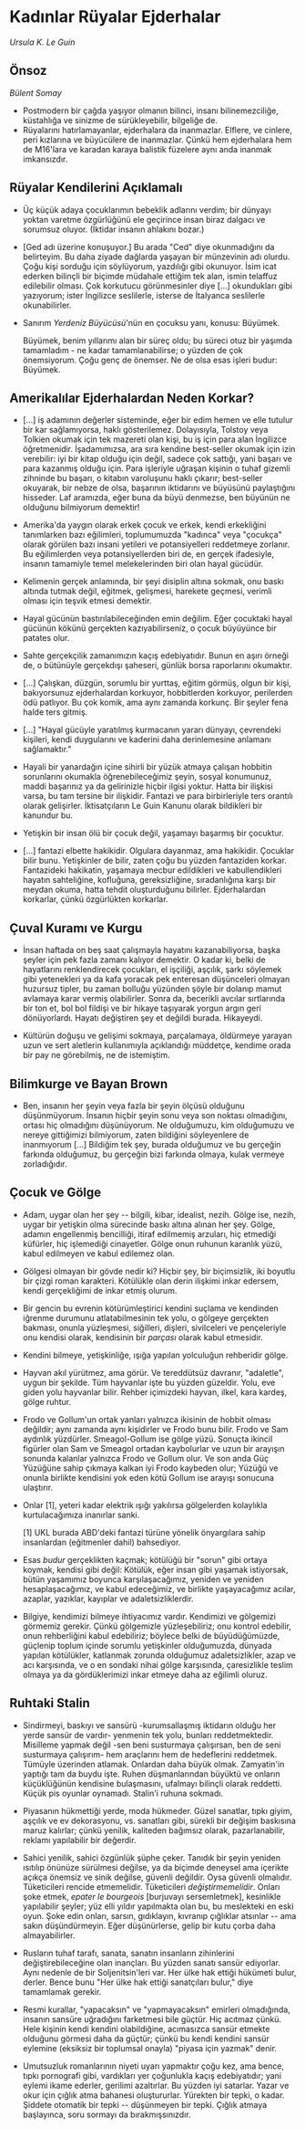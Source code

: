 # Kadınlar Rüyalar Ejderhalar

*Ursula K. Le Guin*

## Önsoz

*Bülent Somay*

* Postmodern bir çağda yaşıyor olmanın bilinci, insanı bilinemezciliğe,
  küstahlığa ve sinizme de sürükleyebilir, bilgeliğe de.
* Rüyalarını hatırlamayanlar, ejderhalara da inanmazlar. Elflere, ve cinlere,
  peri kızlarına ve büyücülere de inanmazlar. Çünkü hem ejderhalara hem de
  M16'lara ve karadan karaya balistik füzelere aynı anda inanmak imkansızdır.

## Rüyalar Kendilerini Açıklamalı

* Üç küçük adaya çocuklarımın bebeklik adlarını verdim; bir dünyayı yoktan
  varetme özgürlüğünü ele geçirince insan biraz dalgacı ve sorumsuz oluyor.
  (İktidar insanın ahlakını bozar.)

* [Ged adı üzerine konuşuyor.] Bu arada "Ced" diye okunmadığını da belirteyim.
  Bu daha ziyade dağlarda yaşayan bir münzevinin adı olurdu. Çoğu kişi sorduğu
  için söylüyorum, yazdılığı gibi okunuyor. İsim icat ederken bilinçli bir
  biçimde müdahale ettiğim tek alan, ismin telaffuz edilebilir olması. Çok
  korkutucu görünmesinler diye [...] okundukları gibi yazıyorum; ister
  İngilizce seslilerle, isterse de İtalyanca seslilerle okunabilirler.

* Sanırım *Yerdeniz Büyücüsü*'nün en çocuksu yanı, konusu: Büyümek.

  Büyümek, benim yıllarımı alan bir süreç oldu; bu süreci otuz bir yaşımda
  tamamladım - ne kadar tamamlanabilirse; o yüzden de çok önemsiyorum. Çoğu
  genç de önemser. Ne de olsa esas işleri budur: Büyümek.

## Amerikalılar Ejderhalardan Neden Korkar?

* [...] iş adamının değerler sisteminde, eğer bir edim hemen ve elle tutulur
  bir kar sağlamıyorsa, haklı gösterilemez. Dolayısıyla, Tolstoy veya Tolkien
  okumak için tek mazereti olan kişi, bu iş için para alan İngilizce
  öğretmenidir. İşadamımızsa, ara sıra kendine best-seller okumak için izin
  verebilir: iyi bir kitap olduğu için değil, sadece çok sattığı, yani başarı
  ve para kazanmış olduğu için. Para işleriyle uğraşan kişinin o tuhaf gizemli
  zihninde bu başarı, o kitabın varoluşunu haklı çıkarır; best-seller okuyarak,
  bir nebze de olsa, başarının iktidarını ve büyüsünü paylaştığını hisseder.
  Laf aramızda, eğer buna da büyü denmezse, ben büyünün ne olduğunu bilmiyorum
  demektir!

* Amerika'da yaygın olarak erkek çocuk ve erkek, kendi erkekliğini tanımlarken
  bazı eğilimleri, toplumumuzda "kadınca" veya "çocukça" olarak görülen bazı
  insani yetileri ve potansiyelleri reddetmeye zorlanır. Bu eğilimlerden veya
  potansiyellerden biri de, en gerçek ifadesiyle, insanın tamamiyle temel
  melekelerinden biri olan hayal gücüdür.

* Kelimenin gerçek anlamında, bir şeyi disiplin altına sokmak, onu baskı
  altında tutmak değil, eğitmek, gelişmesi, harekete geçmesi, verimli olması
  için teşvik etmesi demektir.

* Hayal gücünün bastırılabileceğinden emin değilim. Eğer çocuktaki hayal
  gücünün kökünü gerçekten kazıyabilirseniz, o çocuk büyüyünce bir patates
  olur.

* Sahte gerçekçilik zamanımızın kaçış edebiyatıdır. Bunun en aşırı örneği de,
  o bütünüyle gerçekdışı şaheseri, günlük borsa raporlarını okumaktır.

* [...] Çalışkan, düzgün, sorumlu bir yurttaş, eğitim görmüş, olgun bir kişi,
  bakıyorsunuz ejderhalardan korkuyor, hobbitlerden korkuyor, perilerden ödü
  patlıyor. Bu çok komik, ama aynı zamanda korkunç. Bir şeyler fena halde ters
  gitmiş.

* [...] "Hayal gücüyle yaratılmış kurmacanın yararı dünyayı, çevrendeki
  kişileri, kendi duygularını ve kaderini daha derinlemesine anlamanı
  sağlamaktır."

* Hayali bir yanardağın içine sihirli bir yüzük atmaya çalışan hobbitin
  sorunlarını okumakla öğrenebileceğimiz şeyin, sosyal konumunuz, maddi
  başarınız ya da gelirinizle hiçbir ilgisi yoktur. Hatta bir ilişkisi varsa,
  bu tam tersine bir ilişkidir. Fantazi ve para birbirleriyle ters orantılı
  olarak gelişirler. İktisatçıların Le Guin Kanunu olarak bildikleri bir
  kanundur bu.

* Yetişkin bir insan ölü bir çocuk değil, yaşamayı başarmış bir çocuktur.

* [...] fantazi elbette hakikidir. Olgulara dayanmaz, ama hakikidir. Çocuklar
  bilir bunu. Yetişkinler de bilir, zaten çoğu bu yüzden fantaziden korkar.
  Fantazideki hakikatin, yaşamaya mecbur edildikleri ve kabullendikleri hayatın
  sahteliğine, kofluğuna, gereksizliğine, sıradanlığına karşı bir meydan okuma,
  hatta tehdit oluşturduğunu bilirler. Ejderhalardan korkarlar, çünkü
  özgürlükten korkarlar.

## Çuval Kuramı ve Kurgu

* İnsan haftada on beş saat çalışmayla hayatını kazanabiliyorsa, başka şeyler
  için pek fazla zamanı kalıyor demektir. O kadar ki, belki de hayatlarını
  renklendirecek çocukları, el işçiliği, aşçılık, şarkı söylemek gibi
  yetenekleri ya da kafa yoracak pek enteresan düşünceleri olmayan huzursuz
  tipler, bu zaman bolluğu yüzünden şöyle bir dolanıp mamut avlamaya karar
  vermiş olabilirler. Sonra da, becerikli avcılar sırtlarında bir ton et, bol
  bol fildişi ve bir hikaye taşıyarak yorgun argın geri dönüyorlardı. Hayatı
  değiştiren şey et değildi burada. Hikayeydi.

* Kültürün doğuşu ve gelişimi sokmaya, parçalamaya, öldürmeye yarayan uzun ve
  sert aletlerin kullanımıyla açıklandığı müddetçe, kendime orada bir pay ne
  görebilmiş, ne de istemiştim.

## Bilimkurge ve Bayan Brown

* Ben, insanın her şeyin veya fazla bir şeyin ölçüsü olduğunu düşünmüyorum.
  İnsanın hiçbir şeyin sonu veya son noktası olmadığını, ortası hiç olmadığını
  düşünüyorum. Ne olduğumuzu, kim olduğumuzu ve nereye gittiğimizi bilmiyorum,
  zaten bildiğini söyleyenlere de inanmıyorum [...] Bildiğim tek şey, burada
  olduğumuz ve bu gerçeğin farkında olduğumuz, bu gerçeğin bizi farkında
  olmaya, kulak vermeye zorladığıdır.

## Çocuk ve Gölge

* Adam, uygar olan her şey -- bilgili, kibar, idealist, nezih. Gölge ise,
  nezih, uygar bir yetişkin olma sürecinde baskı altına alınan her şey. Gölge,
  adamın engellenmiş bencilliği, itiraf edilmemiş arzuları, hiç etmediği
  küfürler, hiç işlemediği cinayetler. Gölge onun ruhunun karanlık yüzü, kabul
  edilmeyen ve kabul edilemez olan.

* Gölgesi olmayan bir gövde nedir ki? Hiçbir şey, bir biçimsizlik, iki boyutlu
  bir çizgi roman karakteri. Kötülükle olan derin ilişkimi inkar edersem, kendi
  gerçekliğimi de inkar etmiş olurum.

* Bir gencin bu evrenin kötürümleştirici kendini suçlama ve kendinden iğrenme
  durumunu atlatabilmesinin tek yolu, o gölgeye gerçekten bakması, onunla
  yüzleşmesi, siğilleri, dişleri, sivilceleri ve pençeleriyle onu kendisi
  olarak, kendisinin bir *parçası* olarak kabul etmesidir.

* Kendini bilmeye, yetişkinliğe, ışığa yapılan yolculuğun rehberidir gölge.

* Hayvan akıl yürütmez, ama görür. Ve tereddütsüz davranır, "adaletle", uygun
  bir şekilde. Tüm hayvanlar işte bu yüzden güzeldir. Yolu, eve giden yolu
  hayvanlar bilir. Rehber içimizdeki hayvan, ilkel, kara kardeş, gölge ruhtur.

* Frodo ve Gollum'un ortak yanları yalnızca ikisinin de hobbit olması değildir;
  aynı zamanda aynı kişidirler ve Frodo bunu bilir. Frodo ve Sam aydınlık
  yüzdürler. Smeagol-Gollum ise gölge yüzü. Sonuçta ikincil figürler olan Sam
  ve Smeagol ortadan kaybolurlar ve uzun bir arayışın sonunda kalanlar yalnızca
  Frodo ve Gollum olur. Ve son anda Güç Yüzüğüne sahip çıkmaya kalkan iyi Frodo
  kaybeden olur; Yüzüğü ve onunla birlikte kendisini yok eden kötü Gollum ise
  arayışı sonucuna ulaştırır.

* Onlar [1], yeteri kadar elektrik ışığı yakılırsa gölgelerden kolaylıkla
  kurtulacağımıza inanırlar sanki.

  [1] UKL burada ABD'deki fantazi türüne yönelik önyargılara sahip insanlardan
  (eğitmenler dahil) bahsediyor.

* Esas *budur* gerçeklikten kaçmak; kötülüğü bir "sorun" gibi ortaya koymak,
  kendisi gibi değil: Kötülük, eğer insan gibi yaşamak istiyorsak, bütün
  yaşamımız boyunca karşılaşacağımız, yeniden ve yeniden hesaplaşacağımız, ve
  kabul edeceğimiz, ve birlikte yaşayacağımız acılar, azaplar, yazıklar,
  kayıplar ve adaletsizliklerdir.

* Bilgiye, kendimizi bilmeye ihtiyacımız vardır. Kendimizi ve gölgemizi
  görmemiz gerekir. Çünkü gölgemizle yüzleşebiliriz; onu kontrol edebilir, onun
  rehberliğini kabul edebiliriz; böylece belki de büyüdüğümüzde, güçlenip
  toplum içinde sorumlu yetişkinler olduğumuzda, dünyada yapılan kötülükler,
  katlanmak zorunda olduğumuz adaletsizlikler, azap ve acı karşısında, ve o en
  sondaki nihai gölge karşısında, çaresizlikle teslim olmaya ya da
  gördüklerimizi inkar etmeye daha az eğilimli oluruz.

## Ruhtaki Stalin

* Sindirmeyi, baskıyı ve sansürü -kurumsallaşmış iktidarın olduğu her yerde
  sansür de vardır- yenmenin tek yolu, bunları reddetmektedir. Misilleme yapmak
  değil -sen beni susturmaya çalışırsan, ben de seni susturmaya çalışırım- hem
  araçlarını hem de hedeflerini reddetmek. Tümüyle üzerinden atlamak. Onlardan
  daha büyük olmak. Zamyatin'in yaptığı tam da buydu işte. Ruhen düşmanlarından
  büyüktü ve onların küçüklüğünün kendisine bulaşmasını, ufalmayı bilinçli
  olarak reddetti. Küçük pis oyunlar oynamadı. Stalin'i ruhuna sokmadı.

* Piyasanın hükmettiği yerde, moda hükmeder. Güzel sanatlar, tıpkı giyim,
  aşçılık ve ev dekorasyonu, vs. sanatları gibi, sürekli bir değişim baskısına
  maruz kalırlar; çünkü yenilik, kaliteden bağımsız olarak, pazarlanabilir,
  reklamı yapılabilir bir değerdir.

* Sahici yenilik, sahici özgünlük şüphe çeker. Tanıdık bir şeyin yeniden
  ısıtılıp önünüze sürülmesi değilse, ya da biçimde deneysel ama içerikte
  açıkça önemsiz ve sinik değilse, güvenli değildir. Oysa güvenli olmalıdır.
  Tüketicileri rencide etmemelidir. Tüketicileri *değiştirmemelidir*. Onları
  şoke etmek, *epater le bourgeois* [burjuvayı sersemletmek], kesinlikle
  yapılabilir şeyler; yüz elli yıldır yapılmakta olan bu, bu meslekteki en eski
  oyun. Şoke edin onları, sarsın, gıdıklayın, kıvranıp çığlıklar atsınlar --
  ama sakın düşündürmeyin. Eğer düşünürlerse, gelip bir kutu çorba daha
  almayabilirler.

* Rusların tuhaf tarafı, sanata, sanatın insanların zihinlerini
  değiştirebileceğine olan inançları. Bu yüzden sanatı sansür ediyorlar. Aynı
  nedenle de bir Soljenitsin'leri var. Her ülke hak ettiği hükümeti bulur,
  derler. Bence bunu "Her ülke hak ettiği sanatçıları bulur," diye tamamlamak
  gerekir.

* Resmi kurallar, "yapacaksın" ve "yapmayacaksın" emirleri olmadığında, insanın
  sansüre uğradığını farketmesi bile güçtür. Hiç acıtmaz çünkü. Hele kişinin
  kendi kendini olabildiğine, acımasızca sansür etmekte olduğunu görmesi daha
  da güçtür; çünkü bu kendi kendini sansür eylemine (eksiksiz bir toplumsal
  onayla) "piyasa için yazmak" denir.

* Umutsuzluk romanlarının niyeti uyarı yapmaktır çoğu kez, ama bence, tıpkı
  pornografi gibi, vardıkları yer çoğunlukla kaçış edebiyatıdır; yani eylemi
  ikame ederler, gerilimi azaltırlar. Bu yüzden iyi satarlar. Yazar ve okur
  için çığlık atma bahanesi oluştururlar. Yürekten bir tepki, o kadar. Şiddete
  otomatik bir tepki -- düşünmeyen bir tepki. Çığlık atmaya başlayınca, soru
  sormayı da bırakmışsınızdır.
